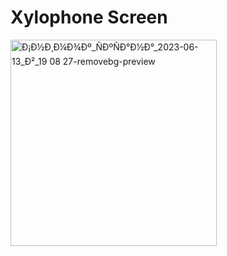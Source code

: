 # Xylophone Screen

<img height = "330" width="330" alt="Ð¡Ð½Ð¸Ð¼Ð¾Ðº_ÑÐºÑÐ°Ð½Ð°_2023-06-13_Ð²_19 08 27-removebg-preview" src="https://github.com/alkhero21/Xylophone/assets/73021212/111163b4-50e8-47bd-92d7-2fe784e0be66">
